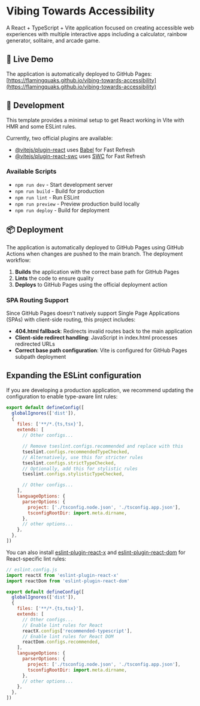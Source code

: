 # Vibing Towards Accessibility 

A React + TypeScript + Vite application focused on creating accessible web experiences with multiple interactive apps including a calculator, rainbow generator, solitaire, and arcade game.

## 🚀 Live Demo

The application is automatically deployed to GitHub Pages: [https://flamingquaks.github.io/vibing-towards-accessibility](https://flamingquaks.github.io/vibing-towards-accessibility)

## 🔧 Development

This template provides a minimal setup to get React working in Vite with HMR and some ESLint rules.

Currently, two official plugins are available:

- [@vitejs/plugin-react](https://github.com/vitejs/vite-plugin-react/blob/main/packages/plugin-react) uses [Babel](https://babeljs.io/) for Fast Refresh
- [@vitejs/plugin-react-swc](https://github.com/vitejs/vite-plugin-react/blob/main/packages/plugin-react-swc) uses [SWC](https://swc.rs/) for Fast Refresh

### Available Scripts

- `npm run dev` - Start development server
- `npm run build` - Build for production
- `npm run lint` - Run ESLint
- `npm run preview` - Preview production build locally
- `npm run deploy` - Build for deployment

## 📦 Deployment

The application is automatically deployed to GitHub Pages using GitHub Actions when changes are pushed to the main branch. The deployment workflow:

1. **Builds** the application with the correct base path for GitHub Pages
2. **Lints** the code to ensure quality
3. **Deploys** to GitHub Pages using the official deployment action

### SPA Routing Support

Since GitHub Pages doesn't natively support Single Page Applications (SPAs) with client-side routing, this project includes:

- **404.html fallback**: Redirects invalid routes back to the main application
- **Client-side redirect handling**: JavaScript in index.html processes redirected URLs
- **Correct base path configuration**: Vite is configured for GitHub Pages subpath deployment

## Expanding the ESLint configuration

If you are developing a production application, we recommend updating the configuration to enable type-aware lint rules:

```js
export default defineConfig([
  globalIgnores(['dist']),
  {
    files: ['**/*.{ts,tsx}'],
    extends: [
      // Other configs...

      // Remove tseslint.configs.recommended and replace with this
      tseslint.configs.recommendedTypeChecked,
      // Alternatively, use this for stricter rules
      tseslint.configs.strictTypeChecked,
      // Optionally, add this for stylistic rules
      tseslint.configs.stylisticTypeChecked,

      // Other configs...
    ],
    languageOptions: {
      parserOptions: {
        project: ['./tsconfig.node.json', './tsconfig.app.json'],
        tsconfigRootDir: import.meta.dirname,
      },
      // other options...
    },
  },
])
```

You can also install [eslint-plugin-react-x](https://github.com/Rel1cx/eslint-react/tree/main/packages/plugins/eslint-plugin-react-x) and [eslint-plugin-react-dom](https://github.com/Rel1cx/eslint-react/tree/main/packages/plugins/eslint-plugin-react-dom) for React-specific lint rules:

```js
// eslint.config.js
import reactX from 'eslint-plugin-react-x'
import reactDom from 'eslint-plugin-react-dom'

export default defineConfig([
  globalIgnores(['dist']),
  {
    files: ['**/*.{ts,tsx}'],
    extends: [
      // Other configs...
      // Enable lint rules for React
      reactX.configs['recommended-typescript'],
      // Enable lint rules for React DOM
      reactDom.configs.recommended,
    ],
    languageOptions: {
      parserOptions: {
        project: ['./tsconfig.node.json', './tsconfig.app.json'],
        tsconfigRootDir: import.meta.dirname,
      },
      // other options...
    },
  },
])
```

